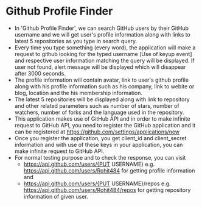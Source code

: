 # Github Profile Finder

- In 'Github Profile Finder', we can search GitHub users by their GitHub username and we will get user's profile information along with links to latest 5 repositories as you type in search query.
- Every time you type something (every word), the application will make a request to github looking for the typed username [Use of keyup event] and respective user information matching the query will be displayed. If user not found, alert message will be displayed which will disappear after 3000 seconds.
- The profile information will contain avatar, link to user's github profile along with his profile information such as his company, link to webite or blog, location and the his membership information.
- The latest 5 repositories will be displayed along with link to repository and other related parameters such as number of stars, number of watchers, number of forks and the language used in the repository.
- This application makes use of GitHub API and in order to make infinite request to GitHub API, you need to register the GitHub application and it can be registered at https://github.com/settings/applications/new
- Once you register the application, you get client_id and client_secret information and with use of these keys in your application, you can make infinite request to GitHub API.
- For normal testing purpose and to check the response, you can visit
  - https://api.github.com/users/{PUT USERNAME} e.g. https://api.github.com/users/Rohit484 for getting profile information and
  - https://api.github.com/users/{PUT USERNAME}/repos e.g. https://api.github.com/users/Rohit484/repos for getting repository information of given user.

